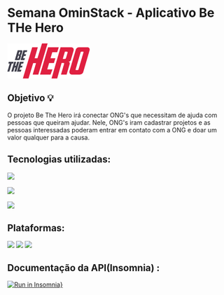 # Semana OminStack - Aplicativo **Be THe Hero**

<img src="./mobile/src/assets/logo@2x.png" />

## Objetivo :bulb:

O projeto Be The Hero irá conectar ONG's que necessitam de ajuda com pessoas que queiram ajudar.
Nele, ONG's iram cadastrar projetos e as pessoas interessadas poderam entrar em contato com a ONG e doar um valor qualquer para a causa.

## Tecnologias utilizadas:

 <span><img href="https://nodejs.org/en/" src="https://img.shields.io/badge/Backend-Node%20Js-brightgreen"/></span>
 
 <span><img href="https://nodejs.org/en/" src="https://img.shields.io/badge/Frontend-React%20Js-brightgreen"/></span>
 
 <span><img href="https://nodejs.org/en/" src="https://img.shields.io/badge/Mobile-React%20Native-brightgreen"/></span>

## Plataformas:
 <span><img src="https://img.shields.io/badge/-Web-brightgreen"/></span>
 <span><img src="https://img.shields.io/badge/Mobile-IOS-brightgreen"/></span>
 <span><img src="https://img.shields.io/badge/Mobile-Android-brightgreen"/></span>

## Documentação da API(Insomnia) :

[![Run in Insomnia}](https://insomnia.rest/images/run.svg)](https://insomnia.rest/run/?label=Be%20the%20Hero&uri=https%3A%2F%2Fraw.githubusercontent.com%2Fsamuksilv%2Fbe-the-hero%2Fmaster%2Fbackend%2Fdocs%2FInsomnia_2020-04-07.json)
